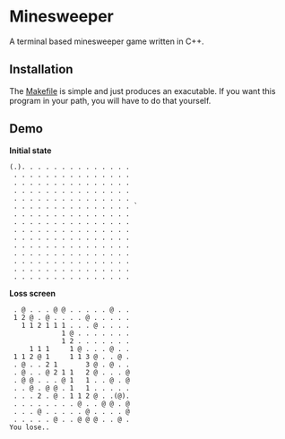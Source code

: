 # Minesweeper
A terminal based minesweeper game written in C++.

## Installation
The [Makefile](https://github.com/nilsmo1/cpp-fun/blob/main/minesweeper/Makefile) is simple and just produces an exacutable. If you want this program in your path, you will have to do that yourself.
## Demo
**Initial state**
```console
(.). . . . . . . . . . . . . . 
 . . . . . . . . . . . . . . . 
 . . . . . . . . . . . . . . . 
 . . . . . . . . . . . . . . . 
 . . . . . . . . . . . . . . . 
 . . . . . . . . . . . . . . . `
 . . . . . . . . . . . . . . . 
 . . . . . . . . . . . . . . . 
 . . . . . . . . . . . . . . . 
 . . . . . . . . . . . . . . . 
 . . . . . . . . . . . . . . . 
 . . . . . . . . . . . . . . . 
 . . . . . . . . . . . . . . . 
 . . . . . . . . . . . . . . . 
 . . . . . . . . . . . . . . . 
```
**Loss screen**
```console
 . @ . . . @ @ . . . . . @ . . 
 1 2 @ . @ . . . . @ . . . . . 
   1 1 2 1 1 1 . . . @ . . . . 
             1 @ . . . . . . . 
             1 2 . . . . . . . 
     1 1 1     1 @ . . . @ . . 
 1 1 2 @ 1     1 1 3 @ . . @ . 
 . @ . . 2 1       3 @ . @ . . 
 . @ . . @ 2 1 1   2 @ . . . @ 
 . @ @ . . . @ 1   1 . . @ . @ 
 . . @ . @ @ . 1   1 . . . . . 
 . . . 2 . @ . 1 1 2 @ . .(@). 
 . . . . . . . . @ . . @ @ . @ 
 . . . @ . . . . . @ . . . . @ 
 . . . . . @ . . @ @ @ . . @ . 
You lose..
```
